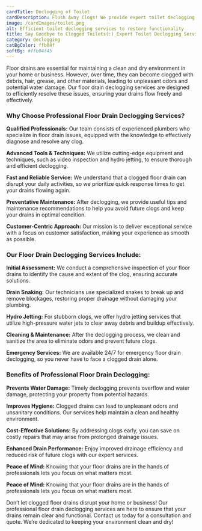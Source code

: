 ```yaml
---
cardTitle: Declogging of Toilet
cardDescription: Flush Away Clogs! We provide expert toilet declogging services to tackle blockages, ensuring your toilet operates efficiently. Say goodbye to backups and enjoy hassle-free flushing!
image: /cardImages/toilet.png
alt: Efficient toilet declogging services to restore functionality
title: Say Goodbye to Clogged Toilets(:) Expert Toilet Declogging Services
category: declogging
catBgColor: ffb04f
softBg: #ffb04f45
---
```


Floor drains are essential for maintaining a clean and dry environment in your home or business. However, over time, they can become clogged with debris, hair, grease, and other materials, leading to unpleasant odors and potential water damage. Our floor drain declogging services are designed to efficiently resolve these issues, ensuring your drains flow freely and effectively.

### Why Choose Professional Floor Drain Declogging Services?

**Qualified Professionals:** Our team consists of experienced plumbers who specialize in floor drain issues, equipped with the knowledge to effectively diagnose and resolve any clog.

**Advanced Tools & Techniques:** We utilize cutting-edge equipment and techniques, such as video inspection and hydro jetting, to ensure thorough and efficient declogging.

**Fast and Reliable Service:** We understand that a clogged floor drain can disrupt your daily activities, so we prioritize quick response times to get your drains flowing again.

**Preventative Maintenance:** After declogging, we provide useful tips and maintenance recommendations to help you avoid future clogs and keep your drains in optimal condition.

**Customer-Centric Approach:** Our mission is to deliver exceptional service with a focus on customer satisfaction, making your experience as smooth as possible.

### Our Floor Drain Declogging Services Include:

**Initial Assessment:** We conduct a comprehensive inspection of your floor drains to identify the cause and extent of the clog, ensuring accurate solutions.

**Drain Snaking:** Our technicians use specialized snakes to break up and remove blockages, restoring proper drainage without damaging your plumbing.

**Hydro Jetting:** For stubborn clogs, we offer hydro jetting services that utilize high-pressure water jets to clear away debris and buildup effectively.

**Cleaning & Maintenance:** After the declogging process, we clean and sanitize the area to eliminate odors and prevent future clogs.

**Emergency Services:** We are available 24/7 for emergency floor drain declogging, so you never have to face a clogged drain alone.

### Benefits of Professional Floor Drain Declogging:

**Prevents Water Damage:** Timely declogging prevents overflow and water damage, protecting your property from potential hazards.

**Improves Hygiene:** Clogged drains can lead to unpleasant odors and unsanitary conditions. Our services help maintain a clean and healthy environment.

**Cost-Effective Solutions:** By addressing clogs early, you can save on costly repairs that may arise from prolonged drainage issues.

**Enhanced Drain Performance:** Enjoy improved drainage efficiency and reduced risk of future clogs with our expert services.

**Peace of Mind:** Knowing that your floor drains are in the hands of professionals lets you focus on what matters most.

**Peace of Mind:** Knowing that your floor drains are in the hands of professionals lets you focus on what matters most.

Don’t let clogged floor drains disrupt your home or business! Our professional floor drain declogging services are here to ensure that your drains remain clear and functional. Contact us today for a consultation and quote. We’re dedicated to keeping your environment clean and dry!
